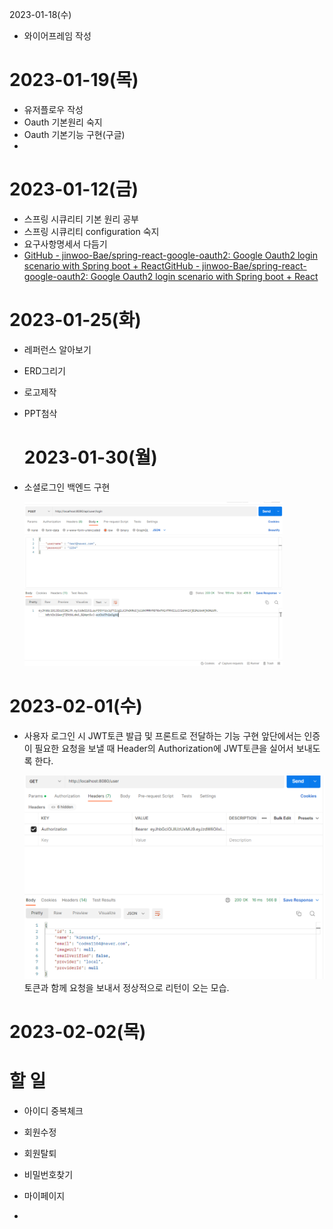 2023-01-18(수)

- 와이어프레임 작성

# 2023-01-19(목)

- 유저플로우 작성
- Oauth 기본원리 숙지
- Oauth 기본기능 구현(구글)
- 

# 2023-01-12(금)

- 스프링 시큐리티 기본 원리 공부
- 스프링 시큐리티 configuration 숙지
- 요구사항명세서 다듬기
- [GitHub - jinwoo-Bae/spring-react-google-oauth2: Google Oauth2 login scenario with Spring boot + React](https://github.com/jinwoo-Bae/spring-react-google-oauth2.git)[GitHub - jinwoo-Bae/spring-react-google-oauth2: Google Oauth2 login scenario with Spring boot + React](https://github.com/jinwoo-Bae/spring-react-google-oauth2.git)

# 2023-01-25(화)

* 레퍼런스 알아보기

* ERD그리기

* 로고제작

* PPT첨삭
  
  # 2023-01-30(월)

* 소셜로그인 백엔드 구현
  
  <img src="assets/5e7f60a7394c5e170411d60162b24a1b619e0fb8.PNG" title="" alt="loading-ag-216" width="413">

# 2023-02-01(수)

* 사용자 로그인 시 JWT토큰 발급 및 프론트로 전달하는 기능 구현
  앞단에서는 인증이 필요한 요청을 보낼 때 Header의 Authorization에 JWT토큰을 실어서 보내도록 한다.
  
  <img src="assets/2023-02-01-17-48-20-image.png" title="" alt="" data-align="inline">토큰과 함께 요청을 보내서 정상적으로 리턴이 오는 모습.

# 2023-02-02(목)

# 할 일

* 아이디 중복체크

* 회원수정

* 회원탈퇴

* 비밀번호찾기

* 마이페이지

* 